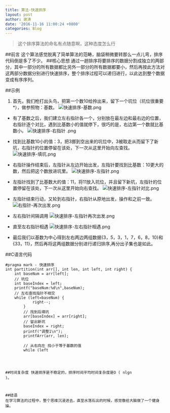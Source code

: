 ```yaml
---
title: 算法-快速排序
layout: post
author: 谢涛
date: '2016-11-16 11:00:24 +0800'
categories: Blog
---
```

>这个排序算法的命名有点随意啊，这种态度怎么行

##前言
这个算法感觉脱离了简单算法的范畴，脑袋稍微要转那么一点儿弯，排序代码倒是多了不少。
##核心思想
通过一趟排序将要排序的数据分割成独立的两部分，其中一部分的所有数据都比另外一部分的所有数据都要小，然后再按此方法对这两部分数据分别进行快速排序，整个排序过程可以递归进行，以此达到整个数据变成有序序列。

##示例
1. 首先，我们枪打出头鸟，把第一个数10给拎出来，留下一个坑位（坑位很重要*），做参照物：基数。
![快速排序-基数.png](http://upload-images.jianshu.io/upload_images/1319710-308c3233a351fa60.png?imageMogr2/auto-orient/strip%7CimageView2/2/w/1240)
* 有了基数之后，我们建立左右指针各一个，分别放在最左边和最右边的位置，右指针逐个对比，遇到比基数小的值就停下，很巧的是，右边第一个数就比基数小。
![快速排序-右指针
.png](http://upload-images.jianshu.io/upload_images/1319710-03dbc5e4be20c06e.png?imageMogr2/auto-orient/strip%7CimageView2/2/w/1240)

* 找到比基数10小的值：3，把3挪到空出来的坑位中，3被取走从而留下了新坑，右指针的位置停留在该处，下一次从这里开始向左查找。
![快速排序-填坑.png](http://upload-images.jianshu.io/upload_images/1319710-82174262d6dd0c46.png?imageMogr2/auto-orient/strip%7CimageView2/2/w/1240)

* 右指针操作结束后，左指针从左边开始出发，左指针要找到比基数：10更大的数，然后把这个数放进坑里。
![快速排序-左指针.png](http://upload-images.jianshu.io/upload_images/1319710-9a933ba6619be4d3.png?imageMogr2/auto-orient/strip%7CimageView2/2/w/1240)

* 左指针找到了比基数大的值：11，将11放入坑位，并且留下新坑，左指针的位置停留在该处，下一次从这里开始向右查找。
![快速排序-左指针对比.png](http://upload-images.jianshu.io/upload_images/1319710-76c4b197ecfb5794.png?imageMogr2/auto-orient/strip%7CimageView2/2/w/1240)

* 左指针结束行动，又轮到右指针，右指针从原地出发，操作和之前一致。
![右指针-再次出发.png](http://upload-images.jianshu.io/upload_images/1319710-ba34029886db8f32.png?imageMogr2/auto-orient/strip%7CimageView2/2/w/1240)

* 左右指针间隔调用
![快速排序-左指针再次出发.png](http://upload-images.jianshu.io/upload_images/1319710-baa491620f502ee2.png?imageMogr2/auto-orient/strip%7CimageView2/2/w/1240)

* 直至左右指针相遇
![快速排序-左右指针相遇.png](http://upload-images.jianshu.io/upload_images/1319710-ed9a87e7e23f6f79.png?imageMogr2/auto-orient/strip%7CimageView2/2/w/1240)
* 最后我们以基数为中心得到左右两边两组数据{3，5，3，1，7，6，8，10}和{33，11}，然后再将这两组数据分别进行递归排序,再分出子集也是如此。

##C语言代码
<pre><code>#pragma mark - 快速排序
int partition(int arr[], int len, int left, int right) {
    int baseNum = arr[left];
    // 坑位
    int baseIndex = left;
    printf("baseNum:%d\n",baseNum);
    // 左右查找指针不相交
    while (left<right) {
        // 从右向左 找到大于等于基数的值
        while (left<right && arr[right]>=baseNum) {
            right--;
        }
        // 找到后填坑
        arr[baseIndex] = arr[right];
        // 留出新坑
        baseIndex = right;
        printf("调整1\n");
        printfArr(arr, len);

        // 从右向左 找小于等于基数的值
        while (left<right && arr[left]<=baseNum) {
            left++;
        }
        // 找到填坑
        arr[baseIndex] = arr[left];
        // 留出新坑
        baseIndex = left;
        printf("调整2\n");
        printfArr(arr, len);

        
    }
    // 基数填最后一个坑
    arr[baseIndex] = baseNum;
    return baseIndex;
}

void fastSort (int arr[], int len, int left, int right) {
    if (left<right) {
        printf("调整前\n");
        printfArr(arr, len);
                
        int baseIndex = partition(arr, len, left, right);
        
        printf("调整3\n");
        printfArr(arr, len);

        
        fastSort(arr, len, left, baseIndex-1);
        fastSort(arr, len, baseIndex+1, right);

    }else{
        printf("结束\n");
        printfArr(arr, len);
    }
}
</code></pre>
##时间复杂度
快速排序是不稳定的，排序时间平均时间复杂度是O ( nlgn )。

##结语
在学习算法的过程中，整个思维沉浸进去，直至水落石出的时候，感觉像给大脑做了一个健身操。